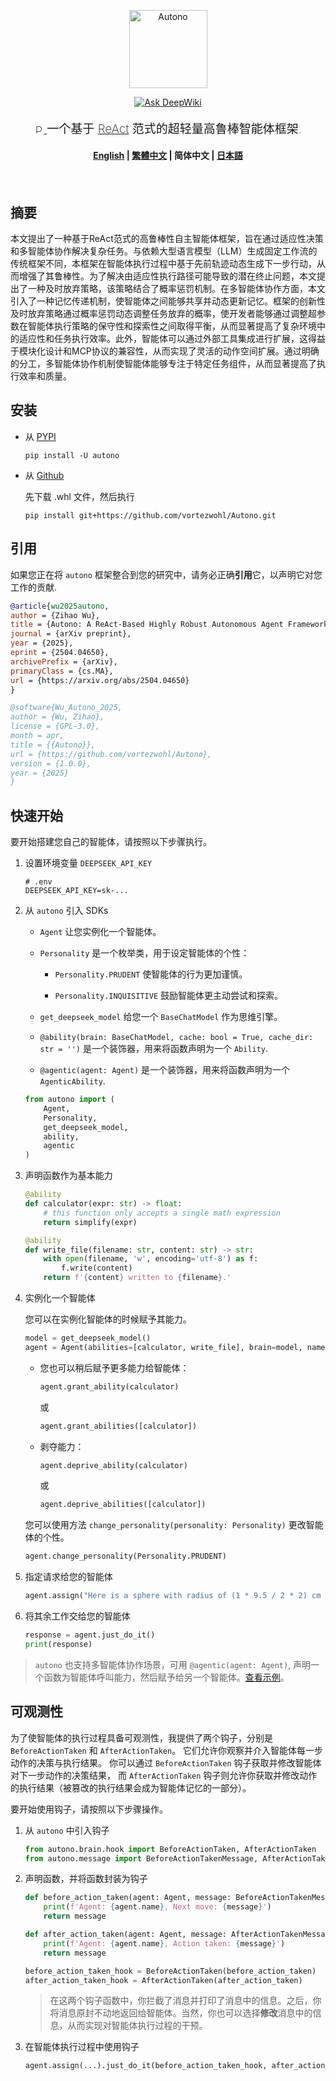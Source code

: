 <div align="center">
    <p>
        <img src="https://github.com/vortezwohl/Autono/releases/download/autono_icon/autono_logo.png" alt="Autono" height="125">
        <div align="center">
            <span>
                <a href="https://deepwiki.com/vortezwohl/Autono" rel="nofollow">
                    <img src="https://camo.githubusercontent.com/e7d4bb1a32530e373bb53fbe8eea825440ad27c7531d8f144d561acdd20c093a/68747470733a2f2f6465657077696b692e636f6d2f62616467652e737667" alt="Ask DeepWiki" data-canonical-src="https://deepwiki.com/badge.svg" style="max-width: 100%;">
                </a>
            </span>
        </div>
    </p>
    <p style="font-weight: 200; font-size: 19px">
        <a href="https://doi.org/10.48550/arXiv.2504.04650" rel="nofollow">
            <img src="https://arxiv.org/static/browse/0.3.4/images/icons/favicon-32x32.png" alt="Paper", style="max-width: 100%;height: 15px">
        </a>
        一个基于 <a href="https://arxiv.org/abs/2210.03629">ReAct</a> 范式的超轻量高鲁棒智能体框架.
    </p>
</div>

<h4 align="center">
    <p>
        <a href="https://github.com/vortezwohl/Autono/blob/main/README.md">English</a> |
        <a href="https://github.com/vortezwohl/Autono/blob/main/i18n/README_zh-hant.md">繁體中文</a> |
        <b>简体中文</b> |
         <a href="https://github.com/vortezwohl/Autono/blob/main/i18n/README_ja-jp.md">日本語</a>
    </p>
</h4>

<h5></br></h5>

## 摘要

本文提出了一种基于ReAct范式的高鲁棒性自主智能体框架，旨在通过适应性决策和多智能体协作解决复杂任务。与依赖大型语言模型（LLM）生成固定工作流的传统框架不同，本框架在智能体执行过程中基于先前轨迹动态生成下一步行动，从而增强了其鲁棒性。为了解决由适应性执行路径可能导致的潜在终止问题，本文提出了一种及时放弃策略，该策略结合了概率惩罚机制。在多智能体协作方面，本文引入了一种记忆传递机制，使智能体之间能够共享并动态更新记忆。框架的创新性及时放弃策略通过概率惩罚动态调整任务放弃的概率，使开发者能够通过调整超参数在智能体执行策略的保守性和探索性之间取得平衡，从而显著提高了复杂环境中的适应性和任务执行效率。此外，智能体可以通过外部工具集成进行扩展，这得益于模块化设计和MCP协议的兼容性，从而实现了灵活的动作空间扩展。通过明确的分工，多智能体协作机制使智能体能够专注于特定任务组件，从而显著提高了执行效率和质量。

## 安装

- 从 [PYPI](https://pypi.org/project/autono/)

    ```shell
    pip install -U autono
    ```

- 从 [Github](https://github.com/vortezwohl/Autono/releases)

    先下载 .whl 文件，然后执行

    ```shell
    pip install git+https://github.com/vortezwohl/Autono.git
    ```

## 引用

如果您正在将 `autono` 框架整合到您的研究中，请务必正确**引用**它，以声明它对您工作的贡献.

```bibtex
@article{wu2025autono,
author = {Zihao Wu},
title = {Autono: A ReAct-Based Highly Robust Autonomous Agent Framework},
journal = {arXiv preprint},
year = {2025},
eprint = {2504.04650},
archivePrefix = {arXiv},
primaryClass = {cs.MA},
url = {https://arxiv.org/abs/2504.04650}
}
```
```bibtex
@software{Wu_Autono_2025,
author = {Wu, Zihao},
license = {GPL-3.0},
month = apr,
title = {{Autono}},
url = {https://github.com/vortezwohl/Autono},
version = {1.0.0},
year = {2025}
}
```

## 快速开始

要开始搭建您自己的智能体，请按照以下步骤执行。

1. 设置环境变量 `DEEPSEEK_API_KEY`

    ```
    # .env
    DEEPSEEK_API_KEY=sk-...
    ```

2. 从 `autono` 引入 SDKs

    - `Agent` 让您实例化一个智能体。

    - `Personality` 是一个枚举类，用于设定智能体的个性：

        - `Personality.PRUDENT` 使智能体的行为更加谨慎。

        - `Personality.INQUISITIVE` 鼓励智能体更主动尝试和探索。

    - `get_deepseek_model` 给您一个 `BaseChatModel` 作为思维引擎。

    - `@ability(brain: BaseChatModel, cache: bool = True, cache_dir: str = '')` 是一个装饰器，用来将函数声明为一个 `Ability`.

    - `@agentic(agent: Agent)` 是一个装饰器，用来将函数声明为一个  `AgenticAbility`.

    ```python
    from autono import (
        Agent,
        Personality,
        get_deepseek_model,
        ability,
        agentic
    )
    ```

3. 声明函数作为基本能力

    ```python
    @ability
    def calculator(expr: str) -> float:
        # this function only accepts a single math expression
        return simplify(expr)

    @ability
    def write_file(filename: str, content: str) -> str:
        with open(filename, 'w', encoding='utf-8') as f:
            f.write(content)
        return f'{content} written to {filename}.'
    ```

4. 实例化一个智能体

    您可以在实例化智能体的时候赋予其能力。

    ```python
    model = get_deepseek_model()
    agent = Agent(abilities=[calculator, write_file], brain=model, name='Autono', personality=Personality.INQUISITIVE)
    ```

    - 您也可以稍后赋予更多能力给智能体：

        ```python
        agent.grant_ability(calculator)
        ```

        或

        ```python
        agent.grant_abilities([calculator])
        ```

    - 剥夺能力：

        ```python
        agent.deprive_ability(calculator)
        ```

        或

        ```python
        agent.deprive_abilities([calculator])
        ```
    
    您可以使用方法 `change_personality(personality: Personality)` 更改智能体的个性。

    ```python
    agent.change_personality(Personality.PRUDENT)
    ```

5. 指定请求给您的智能体

    ```python
    agent.assign("Here is a sphere with radius of (1 * 9.5 / 2 * 2) cm and pi here is 3.14159, find the area and volume respectively then write the results into a file called 'result.txt'.")
    ```

6. 将其余工作交给您的智能体

    ```python
    response = agent.just_do_it()
    print(response)
    ```

> `autono` 也支持多智能体协作场景，可用 `@agentic(agent: Agent)`, 声明一个函数为智能体呼叫能力，然后赋予给另一个智能体。[查看示例](https://github.com/vortezwohl/Autono/blob/main/demo/multi_agent.py)。

## 可观测性

为了使智能体的执行过程具备可观测性，我提供了两个钩子，分别是 `BeforeActionTaken` 和 `AfterActionTaken`。
它们允许你观察并介入智能体每一步动作的决策与执行结果。
你可以通过 `BeforeActionTaken` 钩子获取并修改智能体对下一步动作的决策结果，
而 `AfterActionTaken` 钩子则允许你获取并修改动作的执行结果（被篡改的执行结果会成为智能体记忆的一部分）。

要开始使用钩子，请按照以下步骤操作。

1. 从 `autono` 中引入钩子

    ```python
    from autono.brain.hook import BeforeActionTaken, AfterActionTaken
    from autono.message import BeforeActionTakenMessage, AfterActionTakenMessage
    ```

2. 声明函数，并将函数封装为钩子

    ```python
    def before_action_taken(agent: Agent, message: BeforeActionTakenMessage):
        print(f'Agent: {agent.name}, Next move: {message}')
        return message

    def after_action_taken(agent: Agent, message: AfterActionTakenMessage):
        print(f'Agent: {agent.name}, Action taken: {message}')
        return message

    before_action_taken_hook = BeforeActionTaken(before_action_taken)
    after_action_taken_hook = AfterActionTaken(after_action_taken)
    ```

    > 在这两个钩子函数中，你拦截了消息并打印了消息中的信息。之后，你将消息原封不动地返回给智能体。当然，你也可以选择**修改**消息中的信息，从而实现对智能体执行过程的干预。

3. 在智能体执行过程中使用钩子

    ```python
    agent.assign(...).just_do_it(before_action_taken_hook, after_action_taken_hook)
    ```

